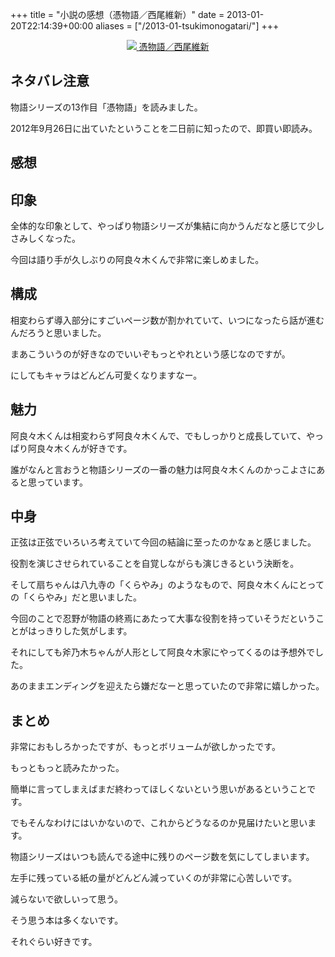 +++
title = "小説の感想（憑物語／西尾維新）"
date = 2013-01-20T22:14:39+00:00
aliases = ["/2013-01-tsukimonogatari/"]
+++

<div style="text-align: center;">
  <a href="http://www.amazon.co.jp/gp/product/4062838125/ref=as_li_ss_il?ie=UTF8&#038;camp=247&#038;creative=7399&#038;creativeASIN=4062838125&#038;linkCode=as2&#038;tag=5000164-22"><img border="0" src="http://ws-fe.amazon-adsystem.com/widgets/q?_encoding=UTF8&#038;ASIN=4062838125&#038;Format=_SL160_&#038;ID=AsinImage&#038;MarketPlace=JP&#038;ServiceVersion=20070822&#038;WS=1&#038;tag=5000164-22" />  
<span>憑物語／西尾維新</span></a><img src="http://ir-jp.amazon-adsystem.com/e/ir?t=5000164-22&#038;l=as2&#038;o=9&#038;a=4062838125" width="1" height="1" border="0" alt="" style="border:none !important; margin:0px !important;" />
</div>

## ネタバレ注意

物語シリーズの13作目「憑物語」を読みました。

2012年9月26日に出ていたということを二日前に知ったので、即買い即読み。

## 感想

## 印象

全体的な印象として、やっぱり物語シリーズが集結に向かうんだなと感じて少しさみしくなった。

今回は語り手が久しぶりの阿良々木くんで非常に楽しめました。

## 構成

相変わらず導入部分にすごいページ数が割かれていて、いつになったら話が進むんだろうと思いました。

まあこういうのが好きなのでいいぞもっとやれという感じなのですが。

にしてもキャラはどんどん可愛くなりますなー。

## 魅力

阿良々木くんは相変わらず阿良々木くんで、でもしっかりと成長していて、やっぱり阿良々木くんが好きです。

誰がなんと言おうと物語シリーズの一番の魅力は阿良々木くんのかっこよさにあると思っています。

## 中身

正弦は正弦でいろいろ考えていて今回の結論に至ったのかなぁと感じました。

役割を演じさせられていることを自覚しながらも演じきるという決断を。

そして扇ちゃんは八九寺の「くらやみ」のようなもので、阿良々木くんにとっての「くらやみ」だと思いました。

今回のことで忍野が物語の終焉にあたって大事な役割を持っていそうだということがはっきりした気がします。

それにしても斧乃木ちゃんが人形として阿良々木家にやってくるのは予想外でした。

あのままエンディングを迎えたら嫌だなーと思っていたので非常に嬉しかった。

## まとめ

非常におもしろかったですが、もっとボリュームが欲しかったです。

もっともっと読みたかった。

簡単に言ってしまえばまだ終わってほしくないという思いがあるということです。

でもそんなわけにはいかないので、これからどうなるのか見届けたいと思います。

物語シリーズはいつも読んでる途中に残りのページ数を気にしてしまいます。

左手に残っている紙の量がどんどん減っていくのが非常に心苦しいです。

減らないで欲しいって思う。

そう思う本は多くないです。

それぐらい好きです。
